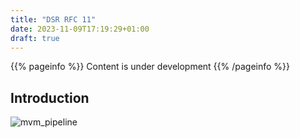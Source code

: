 ```yaml
---
title: "DSR RFC 11"
date: 2023-11-09T17:19:29+01:00
draft: true
---
```


{{% pageinfo %}}
Content is under development
{{% /pageinfo %}}

## Introduction

![mvm_pipeline](/images/dsr_rfc_11_mvm_pipeline.png)